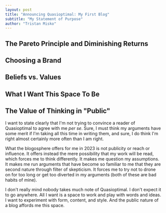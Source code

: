 ```yaml
---
layout: post
title: "Announcing Quasioptimal: My First Blog"
subtitle: "My Statement of Purpose"
author: "Tristan Misko"
---
```


## The Pareto Principle and Diminishing Returns

## Choosing a Brand

## Beliefs vs. Values

## What I Want This Space To Be

## The Value of Thinking in "Public"

I want to state clearly that I'm not trying to convince a reader of Quasioptimal to agree with me *per se*.  Sure, I must think my arguments have some merit if I'm taking all this time in writing them, and sure, I do think I'm right almost certainly more often than I am right.

What the blogosphere offers for me in 2023 is not publicity or reach or influence.  It offers instead the mere possibility that my work will be read, which forces me to think differently.  It makes me question my assumptions.  It makes me run arguments that have become so familiar to me that they are second nature through filter of skepticism.  It forces me to try not to drone on for too long or get too diverted in my arguments (both of these are bad habits of mine).  

I don't really mind nobody takes much note of Quasioptimal.  I don't expect it to go anywhere.  All I want is a space to work and play with words and ideas.  I want to experiment with form, content, and style.  And the public nature of a blog affords me this space.    
